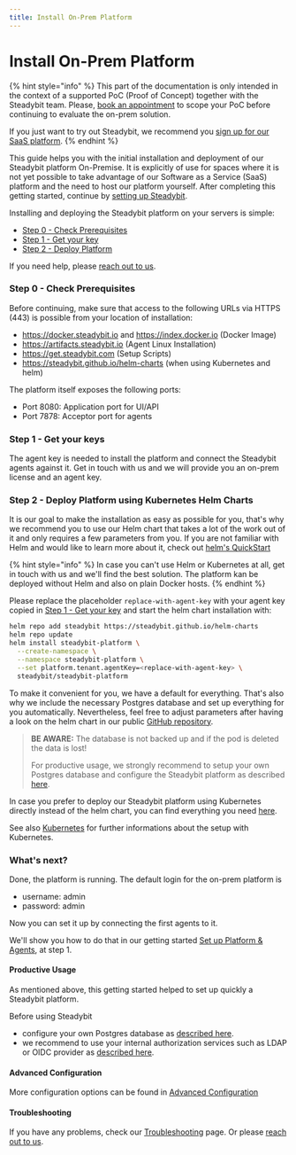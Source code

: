 ```yaml
---
title: Install On-Prem Platform
---
```


# Install On-Prem Platform

{% hint style="info" %}
This part of the documentation is only intended in the context of a supported PoC (Proof of Concept) together with the Steadybit team. Please, [book an appointment](https://www.steadybit.com/book-demo) to scope your PoC before continuing to evaluate the on-prem solution.

If you just want to try out Steadybit, we recommend you [sign up for our SaaS platform](https://signup.steadybit.com).
{% endhint %}

This guide helps you with the initial installation and deployment of our Steadybit platform On-Premise. It is explicitly of use for spaces where it is not yet possible to take advantage of our Software as a Service (SaaS) platform and the need to host our platform yourself. After completing this getting started, continue by [setting up Steadybit](/install-and-configure/install-agent).

Installing and deploying the Steadybit platform on your servers is simple:

- [Step 0 - Check Prerequisites](./#step-0---check-prerequisites)
- [Step 1 - Get your key](./#step-1---get-your-keys)
- [Step 2 - Deploy Platform](./#step-2---deploy-platform)

If you need help, please [reach out to us](https://www.steadybit.com/contact).

### Step 0 - Check Prerequisites

Before continuing, make sure that access to the following URLs via HTTPS (443) is possible from your location of installation:

- https://docker.steadybit.io and https://index.docker.io (Docker Image)
- https://artifacts.steadybit.io (Agent Linux Installation)
- https://get.steadybit.com (Setup Scripts)
- https://steadybit.github.io/helm-charts (when using Kubernetes and helm)

The platform itself exposes the following ports:

- Port 8080: Application port for UI/API
- Port 7878: Acceptor port for agents

### Step 1 - Get your keys

The agent key is needed to install the platform and connect the Steadybit agents against it. Get in touch with us and we will provide you an on-prem license and an agent key.

### Step 2 - Deploy Platform using Kubernetes Helm Charts

It is our goal to make the installation as easy as possible for you, that's why we recommend you to use our Helm chart that takes a lot of the work out of it and only requires a few parameters from you. If you are not familiar with Helm and would like to learn more about it, check out [helm's QuickStart](https://helm.sh/docs/intro/quickstart/)

{% hint style="info" %}
In case you can't use Helm or Kubernetes at all, get in touch with us and we'll find the best solution. The platform kan be deployed without Helm and also on plain Docker hosts.
{% endhint %}

Please replace the placeholder `replace-with-agent-key` with your agent key copied in [Step 1 - Get your key](./#step-1---getyourkey) and start the helm chart installation with:

```bash
helm repo add steadybit https://steadybit.github.io/helm-charts
helm repo update
helm install steadybit-platform \
  --create-namespace \
  --namespace steadybit-platform \
  --set platform.tenant.agentKey=<replace-with-agent-key> \
  steadybit/steadybit-platform
```

To make it convenient for you, we have a default for everything. That's also why we include the necessary Postgres database and set up everything for you automatically. Nevertheless, feel free to adjust parameters after having a look on the helm chart in our public [GitHub repository](https://github.com/steadybit/helm-charts/tree/master/charts/steadybit-platform).

> **BE AWARE:** The database is not backed up and if the pod is deleted the data is lost!
>
> For productive usage, we strongly recommend to setup your own Postgres database and configure the Steadybit platform as described [here](advanced-configuration.md).

In case you prefer to deploy our Steadybit platform using Kubernetes directly instead of the helm chart, you can find everything you need [here](k8s.md#installation-using-kubectl).

See also [Kubernetes](k8s.md) for further informations about the setup with Kubernetes.

### What's next?

Done, the platform is running. The default login for the on-prem platform is

- username: admin
- password: admin

Now you can set it up by connecting the first agents to it.

We'll show you how to do that in our getting started [Set up Platform & Agents](../../quick-start/set-up-agents/README.md), at step 1.

#### Productive Usage

As mentioned above, this getting started helped to set up quickly a Steadybit platform.

Before using Steadybit

- configure your own Postgres database as [described here](advanced-configuration.md#database-configuration).
- we recommend to use your internal authorization services such as LDAP or OIDC provider as [described here](/install-and-configure/install-on-prem-platform/advanced-configuration.md#ldap-authentication).

#### Advanced Configuration

More configuration options can be found in [Advanced Configuration](advanced-configuration.md)

#### Troubleshooting

If you have any problems, check our [Troubleshooting](../../troubleshooting/on-prem-platform.md) page. Or please [reach out to us](https://www.steadybit.com/contact).
